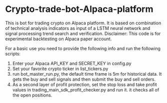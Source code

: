 # Crypto-trade-bot-Alpaca-platform
This is bot for trading crypto on Alpaca platform. It is based on combination of technical analysis indicators as input of a LSTM neural network and signal processing  trend search and verification. 
Disclaimer: This code is for experimental backtesting on Alpaca paper account.

For a basic use you need to provide the following info and run the following scripts:
1. Enter your Alpaca API_KEY and SECRET_KEY in config.py
2. Set your favorite crypto ticker in list_tickers.py
3. run bot_master_run.py, the default time frame is 5m for historical data. It gets the buy and sell signals and then submit the buy and sell orders.
4. As a second layer of profit protection, set the stop loss and take profit values in trading_main_sdk_profit_checker.py and run it. it checks all of the open positions.
